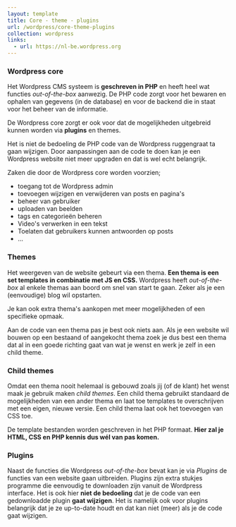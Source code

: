 ```yaml
---
layout: template
title: Core - theme - plugins
url: /wordpress/core-theme-plugins
collection: wordpress
links:
  - url: https://nl-be.wordpress.org
---
```

### Wordpress core

Het Wordpress CMS systeem is <strong>geschreven in PHP</strong> en heeft heel wat functies <em>out-of-the-box</em> aanwezig. De PHP code zorgt voor het bewaren en ophalen van gegevens (in de database) en voor de backend die in staat voor het beheer van de informatie. 

De Wordpress core zorgt er ook voor dat de mogelijkheden uitgebreid kunnen worden via <strong>plugins</strong> en </strong>themes</strong>.

Het is niet de bedoeling de PHP code van de Wordpress ruggengraat ta gaan wijzigen. Door aanpassingen aan de code te doen kan je een Wordpress website niet meer upgraden en dat is wel echt belangrijk.

Zaken die door de Wordpress core worden voorzien;
* toegang tot de Wordpress admin
* toevoegen wijzigen en verwijderen van posts en pagina's
* beheer van gebruiker
* uploaden van beelden
* tags en categorieën beheren
* Video's verwerken in een tekst
* Toelaten dat gebruikers kunnen antwoorden op posts
* ...

### Themes
Het weergeven van de website gebeurt via een thema. <strong>Een thema is een set templates in combinatie met JS en CSS.</strong> Wordpress heeft <em>out-of-the-box</em> al enkele themas aan boord om snel van start te gaan. Zeker als je een (eenvoudige) blog wil opstarten. 

Je kan ook extra thema's aankopen met meer mogelijkheden of een specifieke opmaak.

Aan de code van een thema pas je best ook niets aan. Als je een website wil bouwen op een bestaand of aangekocht thema zoek je dus best een thema dat al in een goede richting gaat van wat je wenst en werk je zelf in een child theme.

### Child themes
Omdat een thema nooit helemaal is gebouwd zoals jij (of de klant) het wenst maak je gebruik maken <em>child themes</em>. Een child thema gebruikt standaard de mogelijkheden van een ander thema en laat toe templates te overschrijven met een eigen, nieuwe versie. Een child thema laat ook het toevoegen van CSS toe. 

De template bestanden worden geschreven in het PHP formaat. <strong>Hier zal je HTML, CSS en PHP kennis dus wél van pas komen.</strong>

### Plugins

Naast de functies die Wordpress <em>out-of-the-box</em> bevat kan je via <em>Plugins</em> de functies van een website gaan uitbreiden. Plugins zijn extra stukjes programme die eenvoudig te downloaden zijn vanuit de Wordpress interface. Het is ook hier <strong>niet de bedoeling</strong> dat je de code van een gedownloadde plugin <strong>gaat wijzigen</strong>. Het is namelijk ook voor plugins belangrijk dat je ze up-to-date houdt en dat kan niet (meer) als je de code gaat wijzigen.